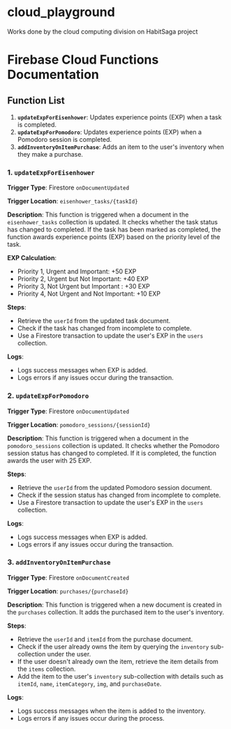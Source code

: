 # cloud_playground
Works done by the cloud computing division on HabitSaga project

# Firebase Cloud Functions Documentation

## Function List

1. **`updateExpForEisenhower`**: Updates experience points (EXP) when a task is completed.
2. **`updateExpForPomodoro`**: Updates experience points (EXP) when a Pomodoro session is completed.
3. **`addInventoryOnItemPurchase`**: Adds an item to the user's inventory when they make a purchase.

### 1. `updateExpForEisenhower`

**Trigger Type**: Firestore `onDocumentUpdated`

**Trigger Location**: `eisenhower_tasks/{taskId}`

**Description**: This function is triggered when a document in the `eisenhower_tasks` collection is updated. It checks whether the task status has changed to completed. If the task has been marked as completed, the function awards experience points (EXP) based on the priority level of the task.

**EXP Calculation**:
- Priority 1, Urgent and Important: +50 EXP
- Priority 2, Urgent but Not Important: +40 EXP
- Priority 3, Not Urgent but Important : +30 EXP
- Priority 4, Not Urgent and Not Important: +10 EXP

**Steps**:
- Retrieve the `userId` from the updated task document.
- Check if the task has changed from incomplete to complete.
- Use a Firestore transaction to update the user's EXP in the `users` collection.

**Logs**:
- Logs success messages when EXP is added.
- Logs errors if any issues occur during the transaction.

### 2. `updateExpForPomodoro`

**Trigger Type**: Firestore `onDocumentUpdated`

**Trigger Location**: `pomodoro_sessions/{sessionId}`

**Description**: This function is triggered when a document in the `pomodoro_sessions` collection is updated. It checks whether the Pomodoro session status has changed to completed. If it is completed, the function awards the user with 25 EXP.

**Steps**:
- Retrieve the `userId` from the updated Pomodoro session document.
- Check if the session status has changed from incomplete to complete.
- Use a Firestore transaction to update the user's EXP in the `users` collection.

**Logs**:
- Logs success messages when EXP is added.
- Logs errors if any issues occur during the transaction.

### 3. `addInventoryOnItemPurchase`

**Trigger Type**: Firestore `onDocumentCreated`

**Trigger Location**: `purchases/{purchaseId}`

**Description**: This function is triggered when a new document is created in the `purchases` collection. It adds the purchased item to the user's inventory.

**Steps**:
- Retrieve the `userId` and `itemId` from the purchase document.
- Check if the user already owns the item by querying the `inventory` sub-collection under the user.
- If the user doesn't already own the item, retrieve the item details from the `items` collection.
- Add the item to the user's `inventory` sub-collection with details such as `itemId`, `name`, `itemCategory`, `img`, and `purchaseDate`.

**Logs**:
- Logs success messages when the item is added to the inventory.
- Logs errors if any issues occur during the process.
